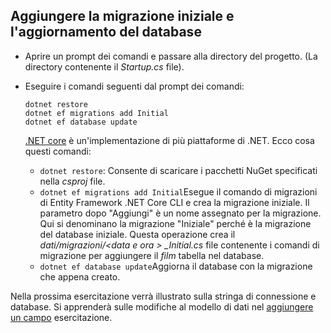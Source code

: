 ## <a name="add-initial-migration-and-update-the-database"></a>Aggiungere la migrazione iniziale e l'aggiornamento del database

* Aprire un prompt dei comandi e passare alla directory del progetto. (La directory contenente il *Startup.cs* file).

* Eseguire i comandi seguenti dal prompt dei comandi:

  ```console
  dotnet restore
  dotnet ef migrations add Initial
  dotnet ef database update
  ```
  
  [.NET core](https://docs.microsoft.com/dotnet/core/tools/index) è un'implementazione di più piattaforme di .NET. Ecco cosa questi comandi:

  * `dotnet restore`: Consente di scaricare i pacchetti NuGet specificati nella *csproj* file.
  * `dotnet ef migrations add Initial`Esegue il comando di migrazioni di Entity Framework .NET Core CLI e crea la migrazione iniziale. Il parametro dopo "Aggiungi" è un nome assegnato per la migrazione. Qui si denominano la migrazione "Iniziale" perché è la migrazione del database iniziale. Questa operazione crea il *dati/migrazioni/\<data e ora > _Initial.cs* file contenente i comandi di migrazione per aggiungere il *film* tabella nel database.
  * `dotnet ef database update`Aggiorna il database con la migrazione che appena creato.

Nella prossima esercitazione verrà illustrato sulla stringa di connessione e database. Si apprenderà sulle modifiche al modello di dati nel [aggiungere un campo](xref:tutorials/first-mvc-app/new-field) esercitazione.
